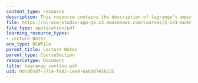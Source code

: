 ```yaml
---
content_type: resource
description: This resource contains the description of lagrange's equations.
file: https://ol-ocw-studio-app-qa.s3.amazonaws.com/courses/2-141-modeling-and-simulation-of-dynamic-systems-fall-2006/0dcd05df7714f8d21ea46a6b07e56535_lagrange_continu.pdf
file_type: application/pdf
learning_resource_types:
- Lecture Notes
ocw_type: OCWFile
parent_title: Lecture Notes
parent_type: CourseSection
resourcetype: Document
title: lagrange_continu.pdf
uid: 0dcd05df-7714-f8d2-1ea4-6a6b07e56535
---
```


